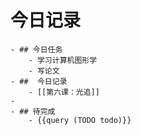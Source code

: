 # 今日记录
	- ## 今日任务
		- 学习计算机图形学
		- 写论文
	- ##  今日记录
		- [[第六课：光追]]
	-
	- ## 待完成
		- {{query (TODO todo)}}